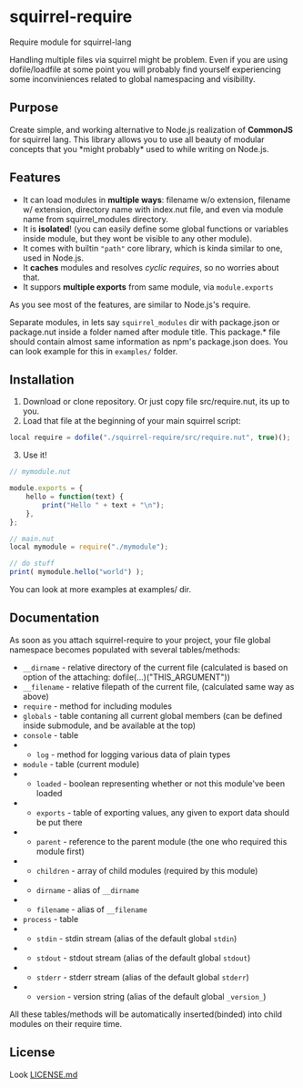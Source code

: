 # squirrel-require
Require module for squirrel-lang

Handling multiple files via squirrel might be problem.
Even if you are using dofile/loadfile at some point you will probably find yourself experiencing some inconviniences related to global namespacing and visibility.

## Purpose

Create simple, and working alternative to Node.js realization of **CommonJS** for squirrel lang.
This library allows you to use all beauty of modular concepts that you \*might probably\* used to while writing on Node.js.

## Features

* It can load modules in **multiple ways**: filename w/o extension, filename w/ extension, directory name with index.nut file, and even via module name from squirrel_modules directory.
* It is **isolated**! (you can easily define some global functions or variables inside module, but they wont be visible to any other module).
* It comes with builtin `"path"` core library, which is kinda similar to one, used in Node.js.
* It **caches** modules and resolves *cyclic requires*, so no worries about that.
* It suppors **multiple exports** from same module, via `module.exports`

As you see most of the features, are similar to Node.js's require.

Separate modules, in lets say `squirrel_modules` dir with package.json or package.nut inside a folder named after module title.
This package.* file should contain almost same information as npm's package.json does.
You can look example for this in `examples/` folder.

## Installation

1. Download or clone repository. Or just copy file src/require.nut, its up to you.
2. Load that file at the beginning of your main squirrel script:

```js
local require = dofile("./squirrel-require/src/require.nut", true)();
```

3. Use it!

```js
// mymodule.nut

module.exports = {
    hello = function(text) {
        print("Hello " + text + "\n");
    },
};

```

```js
// main.nut
local mymodule = require("./mymodule");

// do stuff
print( mymodule.hello("world") );
```

You can look at more examples at examples/ dir.

## Documentation

As soon as you attach squirrel-require to your project, your file global namespace becomes populated with several tables/methods:

* `__dirname` - relative directory of the current file (calculated is based on option of the attaching: dofile(...)("THIS_ARGUMENT"))
* `__filename` - relative filepath of the current file, (calculated same way as above)
* `require` - method for including modules
* `globals` - table contaning all current global members (can be defined inside submodule, and be available at the top)
* `console` - table
* * `log` - method for logging various data of plain types
* `module` - table (current module)
* * `loaded` - boolean representing whether or not this module've been loaded
* * `exports` - table of exporting values, any given to export data should be put there
* * `parent` - reference to the parent module (the one who required this module first)
* * `children` - array of child modules (required by this module)
* * `dirname` - alias of `__dirname`
* * `filename` - alias of `__filename`
* `process` - table
* * `stdin` - stdin stream (alias of the default global `stdin`)
* * `stdout` - stdout stream (alias of the default global `stdout`)
* * `stderr` - stderr stream (alias of the default global `stderr`)
* * `version` - version string (alias of the default global `_version_`)

All these tables/methods will be automatically inserted(binded) into child modules on their require time.

## License

Look [LICENSE.md](LICENSE.md)
